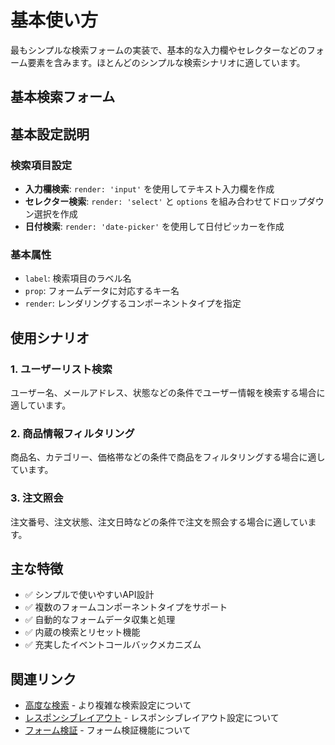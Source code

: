 # 基本使い方

最もシンプルな検索フォームの実装で、基本的な入力欄やセレクターなどのフォーム要素を含みます。ほとんどのシンプルな検索シナリオに適しています。

## 基本検索フォーム

<DemoPreview dir="demos/ma-search/basic-usage" />

## 基本設定説明

### 検索項目設定
- **入力欄検索**: `render: 'input'` を使用してテキスト入力欄を作成
- **セレクター検索**: `render: 'select'` と `options` を組み合わせてドロップダウン選択を作成
- **日付検索**: `render: 'date-picker'` を使用して日付ピッカーを作成

### 基本属性
- `label`: 検索項目のラベル名
- `prop`: フォームデータに対応するキー名
- `render`: レンダリングするコンポーネントタイプを指定

## 使用シナリオ

### 1. ユーザーリスト検索
ユーザー名、メールアドレス、状態などの条件でユーザー情報を検索する場合に適しています。

### 2. 商品情報フィルタリング
商品名、カテゴリー、価格帯などの条件で商品をフィルタリングする場合に適しています。

### 3. 注文照会
注文番号、注文状態、注文日時などの条件で注文を照会する場合に適しています。

## 主な特徴

- ✅ シンプルで使いやすいAPI設計
- ✅ 複数のフォームコンポーネントタイプをサポート
- ✅ 自動的なフォームデータ収集と処理
- ✅ 内蔵の検索とリセット機能
- ✅ 充実したイベントコールバックメカニズム

## 関連リンク

- [高度な検索](./advanced-search) - より複雑な検索設定について
- [レスポンシブレイアウト](./responsive-layout) - レスポンシブレイアウト設定について
- [フォーム検証](./form-validation) - フォーム検証機能について